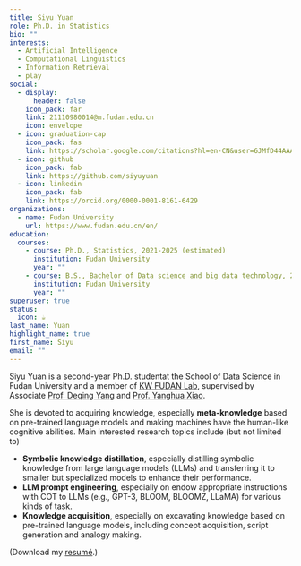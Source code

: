 ```yaml
---
title: Siyu Yuan
role: Ph.D. in Statistics
bio: ""
interests:
  - Artificial Intelligence
  - Computational Linguistics
  - Information Retrieval
  - play
social:
  - display:
      header: false
    icon_pack: far
    link: 21110980014@m.fudan.edu.cn
    icon: envelope
  - icon: graduation-cap
    icon_pack: fas
    link: https://scholar.google.com/citations?hl=en-CN&user=6JMfD44AAAAJ
  - icon: github
    icon_pack: fab
    link: https://github.com/siyuyuan
  - icon: linkedin
    icon_pack: fab
    link: https://orcid.org/0000-0001-8161-6429
organizations:
  - name: Fudan University
    url: https://www.fudan.edu.cn/en/
education:
  courses:
    - course: Ph.D., Statistics, 2021-2025 (estimated)
      institution: Fudan University
      year: ""
    - course: B.S., Bachelor of Data science and big data technology, 2017-2021
      institution: Fudan University
      year: ""
superuser: true
status:
  icon: ☕️
last_name: Yuan
highlight_name: true
first_name: Siyu
email: ""
---
```

Siyu Yuan is a second-year Ph.D. studentat the School of Data Science in Fudan University and a member of [KW FUDAN Lab](http://kw.fudan.edu.cn/), supervised by Associate [Prof. Deqing Yang](http://kw.fudan.edu.cn/people/yangdeqing/) and [Prof. Yanghua Xiao](http://kw.fudan.edu.cn/people/xiaoyanghua/).

She is devoted to acquiring knowledge, especially **meta-knowledge** based on pre-trained language models and making machines have the human-like cognitive abilities. Main interested research topics include (but not limited to)

* **Symbolic knowledge distillation**, especially distilling symbolic knowledge from large language models (LLMs) and transferring it to smaller but specialized models to enhance their performance.
* **LLM prompt engineering**, especially on endow appropriate instructions with COT to LLMs (e.g., GPT-3, BLOOM, BLOOMZ, LLaMA) for various kinds of task.
* **Knowledge acquisition**, especially on excavating knowledge based on pre-trained language models, including concept acquisition, script generation and analogy making.

(Download my [resumé](http://siyuyuan.github.io/files/CV_English_.pdf).)
